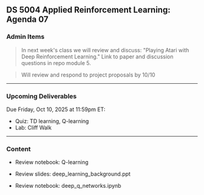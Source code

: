 ## DS 5004 Applied Reinforcement Learning: Agenda 07


### Admin Items

> In next week's class we will review and discuss: "Playing Atari with Deep Reinforcement Learning." Link to paper and discussion questions in repo module 5.

> Will review and respond to project proposals by 10/10

---

### Upcoming Deliverables


Due Friday, Oct 10, 2025 at 11:59pm ET:  
- Quiz: TD learning, Q-learning
- Lab: Cliff Walk


---

### Content

- Review notebook: Q-learning

- Review slides: deep_learning_background.ppt

- Review notebook: deep_q_networks.ipynb



